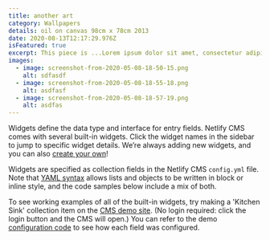 ```yaml
---
title: another art
category: Wallpapers
details: oil on canvas 98cm x 78cm 2013
date: 2020-08-13T12:17:29.976Z
isFeatured: true
excerpt: This piece is ...Lorem ipsum dolor sit amet, consectetur adipiscing elit, sed do eiusmod tempor incididunt ut labore et dolore magna aliqua. Ut enim ad minim veniam, quis nostrud exercitation ullamco laboris nisi ut aliquip ex ea commodo consequat.
images:
  - image: screenshot-from-2020-05-08-18-50-15.png
    alt: sdfasdf
  - image: screenshot-from-2020-05-08-18-55-18.png
    alt: asdfasf
  - image: screenshot-from-2020-05-08-18-57-19.png
    alt: asdfas
---
```


Widgets define the data type and interface for entry fields. Netlify CMS comes with several built-in widgets. Click the widget names in the sidebar to jump to specific widget details. We’re always adding new widgets, and you can also [create your own](https://www.netlifycms.org/docs/custom-widgets)!

Widgets are specified as collection fields in the Netlify CMS `config.yml` file. Note that [YAML syntax](https://en.wikipedia.org/wiki/YAML#Basic_components) allows lists and objects to be written in block or inline style, and the code samples below include a mix of both.

To see working examples of all of the built-in widgets, try making a 'Kitchen Sink' collection item on the [CMS demo site](https://cms-demo.netlify.com/). (No login required: click the login button and the CMS will open.) You can refer to the demo [configuration code](https://github.com/netlify/netlify-cms/blob/master/dev-test/config.yml) to see how each field was configured.
